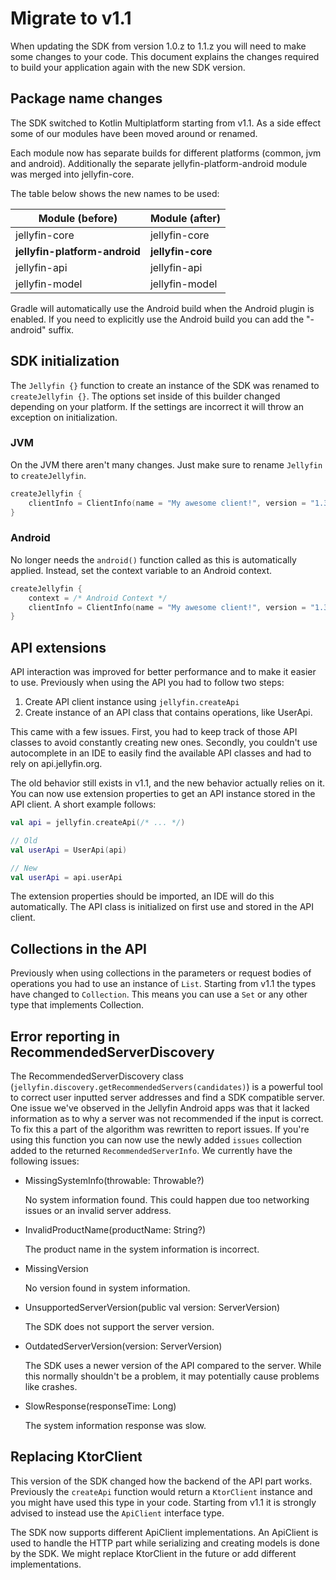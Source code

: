 # Migrate to v1.1

When updating the SDK from version 1.0.z to 1.1.z you will need to make some changes to your code. This document
explains the changes required to build your application again with the new SDK version.

## Package name changes

The SDK switched to Kotlin Multiplatform starting from v1.1. As a side effect some of our modules have been moved around
or renamed.

Each module now has separate builds for different platforms (common, jvm and android). Additionally the separate
jellyfin-platform-android module was merged into jellyfin-core.

The table below shows the new names to be used:

| Module (before)               | Module (after)    |
| ----------------------------- | ----------------- |
| jellyfin-core                 | jellyfin-core     |
| **jellyfin-platform-android** | **jellyfin-core** |
| jellyfin-api                  | jellyfin-api      |
| jellyfin-model                | jellyfin-model    |

Gradle will automatically use the Android build when the Android plugin is enabled. If you need to explicitly use the
Android build you can add the "-android" suffix.

## SDK initialization

The `Jellyfin {}` function to create an instance of the SDK was renamed to `createJellyfin {}`. The options set inside
of this builder changed depending on your platform. If the settings are incorrect it will throw an exception on
initialization.

### JVM

On the JVM there aren't many changes. Just make sure to rename `Jellyfin` to `createJellyfin`.

```kotlin
createJellyfin {
	clientInfo = ClientInfo(name = "My awesome client!", version = "1.33.7")
}
```

### Android

No longer needs the `android()` function called as this is automatically applied. Instead, set the context variable to
an Android context.

```kotlin
createJellyfin {
	context = /* Android Context */
	clientInfo = ClientInfo(name = "My awesome client!", version = "1.33.7")
}
```

## API extensions

API interaction was improved for better performance and to make it easier to use. Previously when using the API you
had to follow two steps:

1. Create API client instance using `jellyfin.createApi`
2. Create instance of an API class that contains operations, like UserApi.

This came with a few issues. First, you had to keep track of those API classes to avoid constantly creating new ones.
Secondly, you couldn't use autocomplete in an IDE to easily find the available API classes and had to rely on
api.jellyfin.org.

The old behavior still exists in v1.1, and the new behavior actually relies on it. You can now use extension properties
to get an API instance stored in the API client. A short example follows:

```kotlin
val api = jellyfin.createApi(/* ... */)

// Old
val userApi = UserApi(api)

// New
val userApi = api.userApi 
```

The extension properties should be imported, an IDE will do this automatically. The API class is initialized on first
use and stored in the API client.

## Collections in the API

Previously when using collections in the parameters or request bodies of operations you had to use an instance of
`List`. Starting from v1.1 the types have changed to `Collection`. This means you can use a `Set` or any other type that
implements Collection.

## Error reporting in RecommendedServerDiscovery

The RecommendedServerDiscovery class (`jellyfin.discovery.getRecommendedServers(candidates)`) is a powerful tool to
correct user inputted server addresses and find a SDK compatible server. One issue we've observed in the Jellyfin
Android apps was that it lacked information as to why a server was not recommended if the input is correct. To fix this
a part of the algorithm was rewritten to report issues. If you're using this function you can now use the newly added
`issues` collection added to the returned `RecommendedServerInfo`. We currently have the following issues:

- MissingSystemInfo(throwable: Throwable?)

  No system information found. This could happen due too networking issues or an invalid server address.

- InvalidProductName(productName: String?)

  The product name in the system information is incorrect.

- MissingVersion

  No version found in system information.

- UnsupportedServerVersion(public val version: ServerVersion)

  The SDK does not support the server version.

- OutdatedServerVersion(version: ServerVersion)

  The SDK uses a newer version of the API compared to the server. While this normally shouldn't be a problem, it may
  potentially cause problems like crashes.

- SlowResponse(responseTime: Long)

  The system information response was slow.

## Replacing KtorClient 

This version of the SDK changed how the backend of the API part works. Previously the `createApi` function would return
a `KtorClient` instance and you might have used this type in your code. Starting from v1.1 it is strongly advised to
instead use the `ApiClient` interface type.

The SDK now supports different ApiClient implementations. An ApiClient is used to handle the HTTP part while serializing
and creating models is done by the SDK. We might replace KtorClient in the future or add different implementations.

